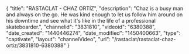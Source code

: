 {
    "title": "RASTACLAT - CHAZ ORTIZ",
    "description": "Chaz is a busy man and always on the go. He was kind enough to let us follow him around on his downtime and see what it's like in the life of a professional skateboarder.",
    "channelid": "3831810",
    "videoid": "6380388",
    "date_created": "1440446274",
    "date_modified": "1450400663",
    "type": "captivate",
    "layout": "channelVideo",
    "url": "\/rastaclat\/rastaclat-chaz-ortiz\/3831810-6380388"
}